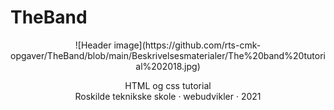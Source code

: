 # TheBand
<div align="center">
  ![Header image](https://github.com/rts-cmk-opgaver/TheBand/blob/main/Beskrivelsesmaterialer/The%20band%20tutorial%202018.jpg)
  <p>
   HTML og css tutorial<br> Roskilde teknikske skole · webudvikler · 2021
  </p>
</div>
